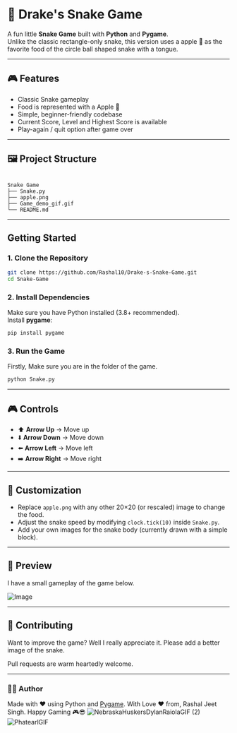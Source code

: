 # 🐍 Drake's Snake Game 

A fun little **Snake Game** built with **Python** and **Pygame**.  
Unlike the classic rectangle-only snake, this version uses a apple 🍎 as the favorite food of the circle ball shaped snake with a tongue.  

---

## 🎮 Features
- Classic Snake gameplay
- Food is represented with a Apple 🍎
- Simple, beginner-friendly codebase
- Current Score, Level and Highest Score is available
- Play-again / quit option after game over

---

## 🖼️ Project Structure
```

Snake Game
├── Snake.py
├── apple.png
├── Game_demo_gif.gif   
└── README.md

```

---

## Getting Started

### 1. Clone the Repository
```bash
git clone https://github.com/Rashal10/Drake-s-Snake-Game.git
cd Snake-Game
```

### 2. Install Dependencies
Make sure you have Python installed (3.8+ recommended).  
Install **pygame**:
```bash
pip install pygame
```

### 3. Run the Game

Firstly, Make sure you are in the folder of the game.

```bash
python Snake.py
```

---

## 🎮 Controls
- ⬆️ **Arrow Up** → Move up  
- ⬇️ **Arrow Down** → Move down  
- ⬅️ **Arrow Left** → Move left  
- ➡️ **Arrow Right** → Move right  

---

## 🔧 Customization
- Replace `apple.png` with any other 20×20 (or rescaled) image to change the food.  
- Adjust the snake speed by modifying `clock.tick(10)` inside `Snake.py`.  
- Add your own images for the snake body (currently drawn with a simple block).  

---

## 📸 Preview
I have a small gameplay of the game below.

![Image](https://github.com/user-attachments/assets/daf3be1c-1183-40ef-8bf4-1f9b7114d844)

---

## 🤝 Contributing
Want to improve the game? Well I really appreciate it.
Please add a better image of the snake. 

Pull requests are warm heartedly welcome.

---

### 👨‍💻 Author
Made with ❤️ using Python and [Pygame](https://www.pygame.org/news).
With Love ❤️  from,
Rashal Jeet Singh. 
Happy Gaming 🎮😎
![NebraskaHuskersDylanRaiolaGIF (2)](https://github.com/user-attachments/assets/6ac432de-b448-4b2a-b12c-3c63af43ce23)     ![PhatearlGIF](https://github.com/user-attachments/assets/e275ba04-3691-4ca9-97aa-1c5f68639d8f)


